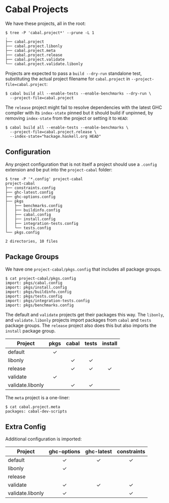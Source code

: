 # Cabal Projects

We have these projects, all in the root:

```
$ tree -P 'cabal.project*' --prune -L 1
.
├── cabal.project
├── cabal.project.libonly
├── cabal.project.meta
├── cabal.project.release
├── cabal.project.validate
└── cabal.project.validate.libonly
```

Projects are expected to pass a `build --dry-run` standalone test,
substituting the actual project filename for `cabal.project` in
`--project-file=cabal.project`:

```
$ cabal build all --enable-tests --enable-benchmarks --dry-run \
  --project-file=cabal.project
```

The `release` project might fail to resolve dependencies with the latest GHC
compiler with its `index-state` pinned but it should build if unpinned, by
removing `index-state` from the project or setting it to `HEAD`:

```
$ cabal build all --enable-tests --enable-benchmarks \
  --project-file=cabal.project.release \
  --index-state="hackage.haskell.org HEAD"
```

## Configuration

Any project configuration that is not itself a project should use a `.config`
extension and be put into the `project-cabal` folder:

```
$ tree -P '*.config' project-cabal
project-cabal
├── constraints.config
├── ghc-latest.config
├── ghc-options.config
├── pkgs
│   ├── benchmarks.config
│   ├── buildinfo.config
│   ├── cabal.config
│   ├── install.config
│   ├── integration-tests.config
│   └── tests.config
└── pkgs.config

2 directories, 10 files
```

## Package Groups

We have one `project-cabal/pkgs.config` that includes all package groups.

```
$ cat project-cabal/pkgs.config 
import: pkgs/cabal.config
import: pkgs/install.config
import: pkgs/buildinfo.config
import: pkgs/tests.config
import: pkgs/integration-tests.config
import: pkgs/benchmarks.config
```

The default and `validate` projects get their packages this way. The `libonly`, and `validate.libonly` projects import packages from `cabal` and `tests` package groups. The `release` project also does this but also imports
the `install` package group.

| Project          | pkgs | cabal | tests | install |
|------------------|:---: |:---:  |:---:  |:---:    |
| default          | ✓    |       |       |         |
| libonly          |      | ✓     | ✓     |         |
| release          |      | ✓     | ✓     | ✓       |
| validate         | ✓    |       |       |         |
| validate.libonly |      | ✓     | ✓     |         |

The `meta` project is a one-liner:

```
$ cat cabal.project.meta
packages: cabal-dev-scripts
```

## Extra Config

Additional configuration is imported:

| Project          | ghc-options | ghc-latest | constraints |
|------------------|:---:        |:---:       |:---:        |
| default          | ✓           | ✓          | ✓           |
| libonly          | ✓           |            |             |
| release          |             |            |             |
| validate         | ✓           | ✓          | ✓           |
| validate.libonly | ✓           |            | ✓           |